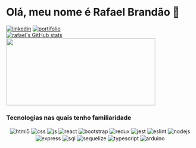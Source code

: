 ### <h1>Olá, meu nome é Rafael Brandão 👋</h1>
[![linkedin](https://img.shields.io/badge/LinkedIn-0077B5?style=for-the-badge&logo=linkedin&logoColor=white)](https://www.linkedin.com/in/brandao-rafael/)
[![portifolio](https://img.shields.io/badge/website-000000?style=for-the-badge&logo=About.me&logoColor=white)](https://brandao-rafael.github.io/portifolio/)
</br>
[![rafael's GitHub stats](https://github-readme-stats.vercel.app/api?username=brandao-rafael&show_icons=true&theme=dark)](https://github.com/anuraghazra/github-readme-stats)
<img height="180em" width="400em" src="https://github-readme-stats.vercel.app/api/top-langs/?username=brandao-rafael&layout=compact&langs_count=7&theme=dark"/>

### Tecnologias nas quais tenho familiaridade

<div align="center" >
  <img align="center" alt="html5" src="https://img.shields.io/badge/HTML5-E34F26?style=for-the-badge&logo=html5&logoColor=white" />
  <img align="center" alt="css" src="https://img.shields.io/badge/CSS3-1572B6?style=for-the-badge&logo=css3&logoColor=white" />
  <img align="center" alt="js" src="https://img.shields.io/badge/JavaScript-F7DF1E?style=for-the-badge&logo=javascript&logoColor=black" />
  <img align="center" alt="react" src="https://img.shields.io/badge/React-20232A?style=for-the-badge&logo=react&logoColor=61DAFB" />
  <img align="center" alt="bootstrap" src="https://img.shields.io/badge/Bootstrap-563D7C?style=for-the-badge&logo=bootstrap&logoColor=white" />
  <img align="center" alt="redux" src="https://img.shields.io/badge/Redux-593D88?style=for-the-badge&logo=redux&logoColor=white" />
  <img align="center" alt="jest" src="https://img.shields.io/badge/Jest-323330?style=for-the-badge&logo=Jest&logoColor=white" />
  <img align="center" alt="eslint" src="https://img.shields.io/badge/eslint-3A33D1?style=for-the-badge&logo=eslint&logoColor=white" />
  <img align="center" alt="nodejs" src="https://img.shields.io/badge/Node.js-43853D?style=for-the-badge&logo=node.js&logoColor=white" />
  <img align="center" alt="express" src="https://img.shields.io/badge/Express.js-404D59?style=for-the-badge" />
  <img align="center" alt="sql" src="https://img.shields.io/badge/MySQL-005C84?style=for-the-badge&logo=mysql&logoColor=white" />
  <img align="center" alt="sequelize" src="https://img.shields.io/badge/sequelize-323330?style=for-the-badge&logo=sequelize&logoColor=blue" />
  <img align="center" alt="typescript" src="https://img.shields.io/badge/TypeScript-007ACC?style=for-the-badge&logo=typescript&logoColor=white" />
  
  
  
  <img align="center" alt="arduino" src="https://img.shields.io/badge/Arduino-00979D?style=for-the-badge&logo=Arduino&logoColor=white" />
</div><br/>
